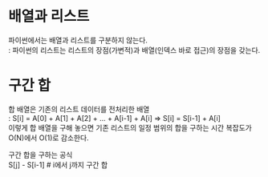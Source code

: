 # 배열과 리스트

파이썬에서는 배열과 리스트를 구분하지 않는다.<br/>
: 파이썬의 리스트는 리스트의 장점(가변적)과 배열(인덱스 바로 접근)의 장점을 갖는다.<br/>

# 구간 합

합 배열은 기존의 리스트 데이터를 전처리한 배열<br/>
: S[i] = A[0] + A[1] + A[2] + ... + A[i-1] + A[i] => S[i] = S[i-1] + A[i]<br/>
이렇게 합 배열을 구해 놓으면 기존 리스트의 일정 범위의 합을 구하는 시간 복잡도가 O(N)에서 O(1)로 감소한다.<br/>

구간 합을 구하는 공식<br/>
S[j] - S[i-1] # i에서 j까지 구간 합<br/>